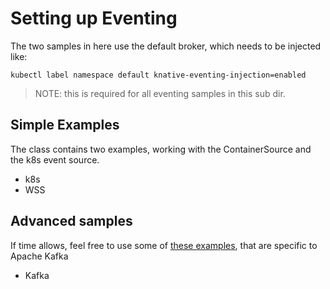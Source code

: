 # Setting up Eventing

The two samples in here use the default broker, which needs to be injected like:


```
kubectl label namespace default knative-eventing-injection=enabled
```

> NOTE: this is required for all eventing samples in this sub dir.

## Simple Examples

The class contains two examples, working with the ContainerSource and the k8s event source.

* k8s
* WSS

## Advanced samples

If time allows, feel free to use some of [these examples](), that are specific to Apache Kafka

* Kafka

